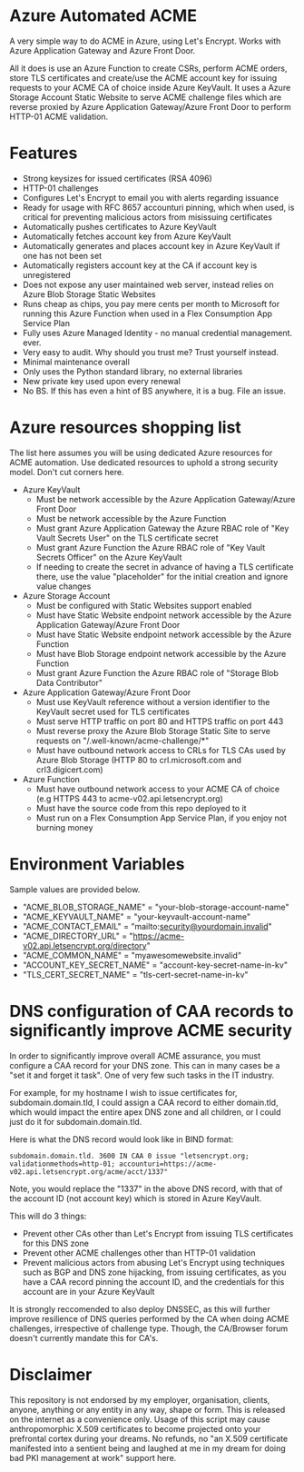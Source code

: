 # Azure Automated ACME

A very simple way to do ACME in Azure, using Let's Encrypt. Works with Azure Application Gateway and Azure Front Door. 

All it does is use an Azure Function to create CSRs, perform ACME orders, store TLS certificates and create/use the ACME account key for issuing requests to your ACME CA of choice inside Azure KeyVault. It uses a Azure Storage Account Static Website to serve ACME challenge files which are reverse proxied by Azure Application Gateway/Azure Front Door to perform HTTP-01 ACME validation.

# Features

- Strong keysizes for issued certificates (RSA 4096)
- HTTP-01 challenges
- Configures Let's Encrypt to email you with alerts regarding issuance
- Ready for usage with RFC 8657 accounturi pinning, which when used, is critical for preventing malicious actors from misissuing certificates
- Automatically pushes certificates to Azure KeyVault
- Automatically fetches account key from Azure KeyVault
- Automatically generates and places account key in Azure KeyVault if one has not been set
- Automatically registers account key at the CA if account key is unregistered
- Does not expose any user maintained web server, instead relies on Azure Blob Storage Static Websites
- Runs cheap as chips, you pay mere cents per month to Microsoft for running this Azure Function when used in a Flex Consumption App Service Plan
- Fully uses Azure Managed Identity - no manual credential management. ever.
- Very easy to audit. Why should you trust me? Trust yourself instead.
- Minimal maintenance overall
- Only uses the Python standard library, no external libraries
- New private key used upon every renewal
- No BS. If this has even a hint of BS anywhere, it is a bug. File an issue.

# Azure resources shopping list

The list here assumes you will be using dedicated Azure resources for ACME automation. Use dedicated resources to uphold a strong security model. Don't cut corners here.

- Azure KeyVault
   - Must be network accessible by the Azure Application Gateway/Azure Front Door
   - Must be network accessible by the Azure Function
   - Must grant Azure Application Gateway the Azure RBAC role of "Key Vault Secrets User" on the TLS certificate secret
   - Must grant Azure Function the Azure RBAC role of "Key Vault Secrets Officer" on the Azure KeyVault
   - If needing to create the secret in advance of having a TLS certificate there, use the value "placeholder" for the initial creation and ignore value changes
- Azure Storage Account
   - Must be configured with Static Websites support enabled
   - Must have Static Website endpoint network accessible by the Azure Application Gateway/Azure Front Door
   - Must have Static Website endpoint network accessible by the Azure Function
   - Must have Blob Storage endpoint network accessible by the Azure Function
   - Must grant Azure Function the Azure RBAC role of "Storage Blob Data Contributor"
- Azure Application Gateway/Azure Front Door
   - Must use KeyVault reference without a version identifier to the KeyVault secret used for TLS certificates
   - Must serve HTTP traffic on port 80 and HTTPS traffic on port 443
   - Must reverse proxy the Azure Blob Storage Static Site to serve requests on "/.well-known/acme-challenge/*"
   - Must have outbound network access to CRLs for TLS CAs used by Azure Blob Storage (HTTP 80 to crl.microsoft.com and crl3.digicert.com)
- Azure Function
   - Must have outbound network access to your ACME CA of choice (e.g HTTPS 443 to acme-v02.api.letsencrypt.org)
   - Must have the source code from this repo deployed to it
   - Must run on a Flex Consumption App Service Plan, if you enjoy not burning money

# Environment Variables

Sample values are provided below.

- "ACME_BLOB_STORAGE_NAME"   = "your-blob-storage-account-name"
- "ACME_KEYVAULT_NAME"       = "your-keyvault-account-name"
- "ACME_CONTACT_EMAIL"       = "mailto:security@yourdomain.invalid"
- "ACME_DIRECTORY_URL"       = "https://acme-v02.api.letsencrypt.org/directory"
- "ACME_COMMON_NAME"         = "myawesomewebsite.invalid"
- "ACCOUNT_KEY_SECRET_NAME"  = "account-key-secret-name-in-kv"
- "TLS_CERT_SECRET_NAME"     = "tls-cert-secret-name-in-kv"

# DNS configuration of CAA records to significantly improve ACME security

In order to significantly improve overall ACME assurance, you must configure a CAA record for your DNS zone. This can in many cases be a "set it and forget it task". One of very few such tasks in the IT industry.

For example, for my hostname I wish to issue certificates for, subdomain.domain.tld, I could assign a CAA record to either domain.tld, which would impact the entire apex DNS zone and all children, or I could just do it for subdomain.domain.tld.

Here is what the DNS record would look like in BIND format:

```subdomain.domain.tld. 3600 IN CAA 0 issue "letsencrypt.org; validationmethods=http-01; accounturi=https://acme-v02.api.letsencrypt.org/acme/acct/1337"```

Note, you would replace the "1337" in the above DNS record, with that of the account ID (not account key) which is stored in Azure KeyVault.

This will do 3 things:

- Prevent other CAs other than Let's Encrypt from issuing TLS certificates for this DNS zone
- Prevent other ACME challenges other than HTTP-01 validation
- Prevent malicious actors from abusing Let's Encrypt using techniques such as BGP and DNS zone hijacking, from issuing certificates, as you have a CAA record pinning the account ID, and the credentials for this account are in your Azure KeyVault

It is strongly reccomended to also deploy DNSSEC, as this will further improve resilience of DNS queries performed by the CA when doing ACME challenges, irrespective of challenge type. Though, the CA/Browser forum doesn't currently mandate this for CA's.

# Disclaimer

This repository is not endorsed by my employer, organisation, clients, anyone, anything or any entity in any way, shape or form. This is released on the internet as a convenience only. Usage of this script may cause anthropomorphic X.509 certificates to become projected onto your prefrontal cortex during your dreams. No refunds, no "an X.509 certificate manifested into a sentient being and laughed at me in my dream for doing bad PKI management at work" support here.

